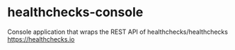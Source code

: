 # healthchecks-console
Console application that wraps the REST API of healthchecks/healthchecks https://healthchecks.io
